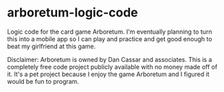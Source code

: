 # arboretum-logic-code
Logic code for the card game Arboretum. I'm eventually planning to turn this into a mobile app so I can play and practice and get good enough to beat my girlfriend at this game.

Disclaimer: Arboretum is owned by Dan Cassar and associates. This is a completely free code project publicly available with no money made off of it. 
It's a pet project because I enjoy the game Arboretum and I figured it would be fun to program.
